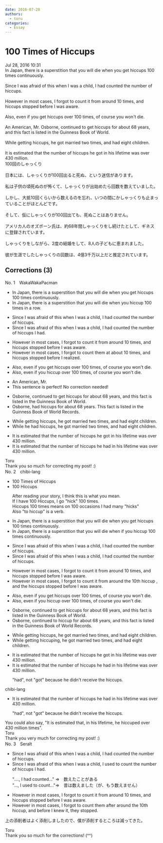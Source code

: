 ```yaml
---
date: 2016-07-28
authors:
  - toru
categories:
  - Essay
---
```


<h1 id="subject_show">100 Times of Hiccups</h1>
<div class="date">Jul 28, 2016 10:31</div>
<div id="post"><div id="body_show_ori">
In Japan, there is a superstition that you will die when you get hiccups 100 times continuously.<br/><br/>Since I was afraid of this when I was a child, I had counted the number of hiccups.<br/><br/>However in most cases, I forgot to count it from around 10 times, and hiccups stopped before I was aware.<br/><br/>Also, even if you get hiccups over 100 times, of course you won't die.<br/><br/>An American, Mr. Osborne, continued to get hiccups for about 68 years, and this fact is listed in the Guinness Book of World.<br/><br/>While getting hiccups, he got married two times, and had eight children.<br/><br/>It is estimated that the number of hiccups he got in his lifetime was over 430 million. 
</div></div>

<!-- more -->

<div id="post_ja"><div id="body_show_mo">
100回のしゃっくり<br/><br/>日本には、しゃっくりが100回出ると死ぬ、という迷信があります。<br/><br/>私は子供の頃死ぬのが怖くて、しゃっくりが出始めたら回数を数えていました。<br/><br/>しかし、大抵10回くらいから数えるのを忘れ、いつの間にかしゃっくりも止まっていることがほとんどです。<br/><br/>そして、仮にしゃっくりが100回出ても、死ぬことはありません。<br/><br/>アメリカ人のオズボーン氏は、約68年間しゃっくりをし続けたとして、ギネスに登録されています。<br/><br/>しゃっくりをしながら、2度の結婚をして、8人の子どもに恵まれました。<br/><br/>彼が生涯でしたしゃっくりの回数は、4億3千万以上だと推定されています。
</div></div>

## Corrections (3)
<div id="block"><div class="first_name"> No. 1　<span class="just_name">WakaWakaPacman</span></div><div id="block2">
<ul class="correction_field">
<li class="incorrect">In Japan, there is a superstition that you will die when you get hiccups 100 times continuously.</li>
<li class="corrected correct">
In Japan, there is a superstition that you will die when you <span class="f_red">hiccup 100 times in a row.</span>
</li>
</ul>
<ul class="correction_field">
<li class="incorrect">Since I was afraid of this when I was a child, I had counted the number of hiccups.</li>
<li class="corrected correct">
Since I was afraid of this when I was a child, I had counted the number of hiccups <span class="f_red">I had</span>.
</li>
</ul>
<ul class="correction_field">
<li class="incorrect">However in most cases, I forgot to count it from around 10 times, and hiccups stopped before I was aware.</li>
<li class="corrected correct">
However in most cases, I forgot to count <span class="f_red">them at about</span> 10 times, and hiccups stopped before I <span class="f_red">realized</span>.
</li>
</ul>
<ul class="correction_field">
<li class="incorrect">Also, even if you get hiccups over 100 times, of course you won't die.</li>
<li class="corrected correct">
Also, even if you <span class="f_red">hiccup</span> over 100 times, of course you won't die.
</li>
</ul>
<ul class="correction_field">
<li class="incorrect">An American, Mr.</li>
<li class="corrected perfect">This sentence is perfect! No correction needed!</li>
</ul>
<ul class="correction_field">
<li class="incorrect">Osborne, continued to get hiccups for about 68 years, and this fact is listed in the Guinness Book of World.</li>
<li class="corrected correct">
Osborne, <span class="f_red">had hiccups</span> for about 68 years<span class="f_red">. T</span>his fact is listed in the Guinness Book of World <span class="f_red">Records</span>.
</li>
</ul>
<ul class="correction_field">
<li class="incorrect">While getting hiccups, he got married two times, and had eight children.</li>
<li class="corrected correct">
While <span class="f_red">he had</span> hiccups, he got married two times, and had eight children.
</li>
</ul>
<ul class="correction_field">
<li class="incorrect">It is estimated that the number of hiccups he got in his lifetime was over 430 million.</li>
<li class="corrected correct">
It is estimated that the number of hiccups he <span class="f_red">had</span> in his lifetime was over 430 million.
</li>
</ul>
</div><div class="name"><span class="just_name">Toru</span><br>
Thank you so much for correcting my post! :)
</div>
</div>
<div id="block"><div class="first_name"> No. 2　<span class="just_name">chibi-lang</span></div><div id="block2">
<ul class="correction_field">
<li class="incorrect">100 Times of Hiccups</li>
<li class="corrected correct">
100 Hiccups
<p class="correction_comment">After reading your story, I think this is what you mean.<br/>If I have 100 Hiccups, I go "hick" 100 times.<br/>Hiccups 100 times means on 100 occasions I had many "hicks"<br/>Also "to hiccup" is a verb.</p>
</li>
</ul>
<ul class="correction_field">
<li class="incorrect">In Japan, there is a superstition that you will die when you get hiccups 100 times continuously.</li>
<li class="corrected correct">
In Japan, there is a superstition that you will die <span class="sline">when</span> if <span class="f_red">you hiccup </span>100 times continuously.
</li>
</ul>
<ul class="correction_field">
<li class="incorrect">Since I was afraid of this when I was a child, I had counted the number of hiccups.</li>
<li class="corrected correct">
Since I was afraid of this when I was a child, I <span class="sline">had</span> counted the number of hiccups.
</li>
</ul>
<ul class="correction_field">
<li class="incorrect">However in most cases, I forgot to count it from around 10 times, and hiccups stopped before I was aware.</li>
<li class="corrected correct">
However in most cases, I forgot to count it from around <span class="f_red">the 10th hiccup</span> , and <span class="f_red">the</span> hiccups stopped before I was aware.
</li>
</ul>
<ul class="correction_field">
<li class="incorrect">Also, even if you get hiccups over 100 times, of course you won't die.</li>
<li class="corrected correct">
Also, even if you <span class="f_red">hiccup</span> over 100 times, of course you won't die.
</li>
</ul>
<ul class="correction_field">
<li class="incorrect">Osborne, continued to get hiccups for about 68 years, and this fact is listed in the Guinness Book of World.</li>
<li class="corrected correct">
Osborne, continued to <span class="f_red">hiccup</span> for about 68 years, and this fact is listed in the Guinness Book of World <span class="f_red">Records</span>.
</li>
</ul>
<ul class="correction_field">
<li class="incorrect">While getting hiccups, he got married two times, and had eight children.</li>
<li class="corrected correct">
While <span class="sline">getting</span> <span class="f_red">hiccuping</span>, he got married two times, and had eight children.
</li>
</ul>
<ul class="correction_field">
<li class="incorrect">It is estimated that the number of hiccups he got in his lifetime was over 430 million.</li>
<li class="corrected correct">
It is estimated that the number of hiccups he <span class="f_red">had</span> in his lifetime was over 430 million.
<p class="correction_comment">"had", not "got" because he didn't receive the hiccups.</p>
</li>
</ul>
</div><div class="name"><span class="just_name">chibi-lang</span><br><div class="quote_field"><ul class="correction_field">
<li class="corrected correct">
It is estimated that the number of hiccups he <span class="f_red">had</span> in his lifetime was over 430 million.
<p class="correction_comment">
"had", not "got" because he didn't receive the hiccups.
</p>
</li>
</ul></div>
You could also say, "It is estimated that, in his lifetime, he hiccuped over 430 million times".
</div>
<div class="name"><span class="just_name">Toru</span><br>
Thank you very much for correcting my post! :)
</div>
</div>
<div id="block"><div class="first_name"> No. 3　<span class="just_name">Seralt</span></div><div id="block2">
<ul class="correction_field">
<li class="incorrect">Since I was afraid of this when I was a child, I had counted the number of hiccups.</li>
<li class="corrected correct">
Since I was afraid of this when I was a child, I <span class="f_red">used to count</span> the number of hiccups <span class="f_red">I had</span>.
<p class="correction_comment">"...., I had counted..." ⇒　数えたことがある<br/>"..., I used to count..."⇒　昔は数えました（が、もう数えません）</p>
</li>
</ul>
<ul class="correction_field">
<li class="incorrect">However in most cases, I forgot to count it from around 10 times, and hiccups stopped before I was aware.</li>
<li class="corrected correct">
However in most cases, I forgot to count <span class="f_red">them after around the </span>10<span class="f_red">th hiccup</span>, and <span class="f_blue">before I knew it, they </span>stopped.
</li>
</ul>
<p class="comment_small">
 上の添削者はよく添削しましたので、僕が添削するところは減ってきた。
</p>

</div><div class="name"><span class="just_name">Toru</span><br>
Thank you so much for the corrections! (^^)
</div>
</div>
